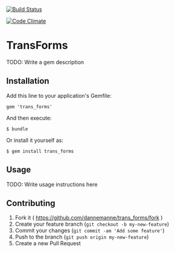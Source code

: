 [![Build Status](https://travis-ci.org/dannemanne/BlogDev.svg?branch=master)](https://travis-ci.org/dannemanne/BlogDev)

[![Code Climate](https://codeclimate.com/github/dannemanne/trans_forms.png)](https://codeclimate.com/github/dannemanne/trans_forms)

# TransForms

TODO: Write a gem description

## Installation

Add this line to your application's Gemfile:

    gem 'trans_forms'

And then execute:

    $ bundle

Or install it yourself as:

    $ gem install trans_forms

## Usage

TODO: Write usage instructions here

## Contributing

1. Fork it ( https://github.com/dannemanne/trans_forms/fork )
2. Create your feature branch (`git checkout -b my-new-feature`)
3. Commit your changes (`git commit -am 'Add some feature'`)
4. Push to the branch (`git push origin my-new-feature`)
5. Create a new Pull Request
